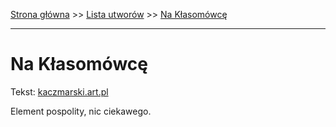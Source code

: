 [Strona główna](../index.md) >> [Lista utworów](../list.md) >> [Na Kłasomówcę](318.md)

---

# Na Kłasomówcę

Tekst: [kaczmarski.art.pl](https://www.kaczmarski.art.pl/tworczosc/wiersze/na-klasomowce/)

Element pospolity, nic ciekawego.